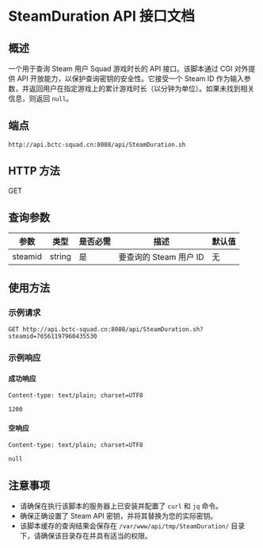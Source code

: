# SteamDuration API 接口文档

## 概述
一个用于查询 Steam 用户 Squad 游戏时长的 API 接口。该脚本通过 CGI 对外提供 API 开放能力，以保护查询密钥的安全性。它接受一个 Steam ID 作为输入参数，并返回用户在指定游戏上的累计游戏时长（以分钟为单位）。如果未找到相关信息，则返回 `null`。

## 端点
`http://api.bctc-squad.cn:8088/api/SteamDuration.sh`

## HTTP 方法
GET

## 查询参数

| 参数      | 类型   | 是否必需 | 描述                   | 默认值 |
|-----------|--------|----------|------------------------|--------|
| steamid   | string | 是       | 要查询的 Steam 用户 ID | 无     |

## 使用方法
### 示例请求
```
GET http://api.bctc-squad.cn:8088/api/SteamDuration.sh?steamid=76561197960435530
```

### 示例响应
#### 成功响应
```
Content-type: text/plain; charset=UTF8

1200
```

#### 空响应
```
Content-type: text/plain; charset=UTF8

null
```

## 注意事项
- 请确保在执行该脚本的服务器上已安装并配置了 `curl` 和 `jq` 命令。
- 确保正确设置了 Steam API 密钥，并将其替换为您的实际密钥。
- 该脚本缓存的查询结果会保存在 `/var/www/api/tmp/SteamDuration/` 目录下，请确保该目录存在并具有适当的权限。
